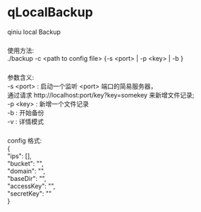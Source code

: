 qLocalBackup
============

qiniu local Backup

#####
使用方法:   
./backup -c \<path to config file\> {-s \<port\> | -p \<key\> | -b }  
#####  
参数含义:  
-s \<port\> : 启动一个监听 \<port\> 端口的简易服务器，  
            通过请求 http://localhost:port/key?key=somekey 来新增文件记录;  
-p \<key\>  : 新增一个文件记录  
-b        : 开始备份  
-v        : 详情模式  
#####  
config 格式:   
{  
    "ips": [],  
    "bucket": "",  
    "domain": "",  
    "baseDir": "",  
    "accessKey": "",  
    "secretKey": ""  
}

